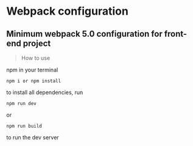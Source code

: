 # Webpack configuration

## Minimum webpack 5.0 configuration for front-end project

 > How to use

 npm in your terminal

 `npm i or npm install`

to install all dependencies, run  

`npm run dev`

or

`npm run build`

to run the dev server
